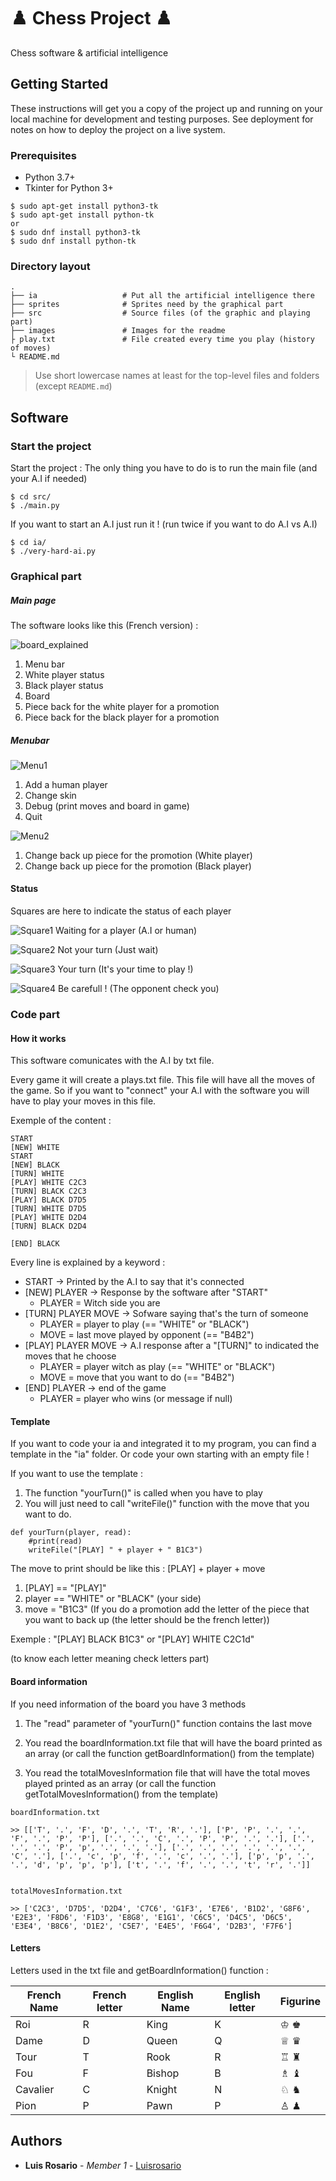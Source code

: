 # ♟️ Chess Project ♟️

Chess software & artificial intelligence

## Getting Started

These instructions will get you a copy of the project up and running on your local machine for development and testing purposes. See deployment for notes on how to deploy the project on a live system.

### Prerequisites

* Python 3.7+
* Tkinter for Python 3+

```
$ sudo apt-get install python3-tk
$ sudo apt-get install python-tk
or
$ sudo dnf install python3-tk
$ sudo dnf install python-tk
```

### Directory layout

    .
    ├── ia                   # Put all the artificial intelligence there
    ├── sprites              # Sprites need by the graphical part
    ├── src                  # Source files (of the graphic and playing part)
    ├── images               # Images for the readme
    ├ play.txt               # File created every time you play (history of moves)
    └ README.md

> Use short lowercase names at least for the top-level files and folders (except
> `README.md`)

## Software

### Start the project

Start the project : The only thing you have to do is to run the main file (and your A.I if needed)

```
$ cd src/
$ ./main.py
```

If you want to start an A.I just run it ! (run twice if you want to do A.I vs A.I)

```
$ cd ia/
$ ./very-hard-ai.py
```


### Graphical part

##### Main page

The software looks like this (French version) :

![board_explained](./images/board_explained.jpg)


1) Menu bar 
2) White player status
3) Black player status
4) Board
5) Piece back for the white player for a promotion
6) Piece back for the black player for a promotion


##### Menubar

![Menu1](./images/menu1.png)

1) Add a human player
2) Change skin
3) Debug (print moves and board in game)
4) Quit

![Menu2](./images/menu2.png)

1) Change back up piece for the promotion (White player)
2) Change back up piece for the promotion (Black player)

#### Status

Squares are here to indicate the status of each player

![Square1](./images/yellow.png) Waiting for a player (A.I or human)

![Square2](./images/red.png) Not your turn (Just wait)

![Square3](./images/green.png) Your turn (It's your time to play !)

![Square4](./images/black.png) Be carefull ! (The opponent check you)


### Code part

#### How it works

This software comunicates with the A.I by txt file.

Every game it will create a plays.txt file.
This file will have all the moves of the game.
So if you want to "connect" your A.I with the software you will have to play your moves in this file.

Exemple of the content :

```
START
[NEW] WHITE
START
[NEW] BLACK
[TURN] WHITE
[PLAY] WHITE C2C3
[TURN] BLACK C2C3
[PLAY] BLACK D7D5
[TURN] WHITE D7D5
[PLAY] WHITE D2D4
[TURN] BLACK D2D4

[END] BLACK
```

Every line is explained by a keyword :

* START -> Printed by the A.I to say that it's connected
* [NEW] PLAYER -> Response by the software after "START"
    * PLAYER = Witch side you are
* [TURN] PLAYER MOVE -> Sofware saying that's the turn of someone
    * PLAYER = player to play (== "WHITE" or "BLACK")
    * MOVE = last move played by opponent (== "B4B2")
* [PLAY] PLAYER MOVE -> A.I response after a "[TURN]" to indicated the moves that he choose
    * PLAYER = player witch as play (== "WHITE" or "BLACK")
    * MOVE = move that you want to do (== "B4B2")
* [END] PLAYER -> end of the game
    * PLAYER = player who wins (or message if null)


#### Template

If you want to code your ia and integrated it to my program, you can find a template in the "ia" folder.
Or code your own starting with an empty file !

If you want to use the template :

1) The function "yourTurn()" is called when you have to play
2) You will just need to call "writeFile()" function with the move that you want to do.

```
def yourTurn(player, read):
    #print(read)
    writeFile("[PLAY] " + player + " B1C3")
```

The move to print should be like this : [PLAY] + player + move

1) [PLAY] == "[PLAY]"
2) player == "WHITE" or "BLACK" (your side)
3) move = "B1C3" (If you do a promotion add the letter of the piece that you want to back up (the letter should be the french letter))

Exemple : "[PLAY] BLACK B1C3" or  "[PLAY] WHITE C2C1d"

(to know each letter meaning check letters part)

#### Board information

If you need information of the board you have 3 methods

1) The "read" parameter of "yourTurn()" function contains the last move

2) You read the boardInformation.txt file that will have the board printed as an array (or call the function getBoardInformation() from the template)

3) You read the totalMovesInformation file that will have the total moves played printed as an array (or call the function getTotalMovesInformation() from the template)


```
boardInformation.txt

>> [['T', '.', 'F', 'D', '.', 'T', 'R', '.'], ['P', 'P', '.', '.', 'F', '.', 'P', 'P'], ['.', '.', 'C', '.', 'P', 'P', '.', '.'], ['.', '.', '.', 'P', 'p', '.', '.', '.'], ['.', '.', '.', '.', '.', '.', 'C', '.'], ['.', 'c', 'p', 'f', '.', 'c', '.', '.'], ['p', 'p', '.', '.', 'd', 'p', 'p', 'p'], ['t', '.', 'f', '.', '.', 't', 'r', '.']]


totalMovesInformation.txt

>> ['C2C3', 'D7D5', 'D2D4', 'C7C6', 'G1F3', 'E7E6', 'B1D2', 'G8F6', 'E2E3', 'F8D6', 'F1D3', 'E8G8', 'E1G1', 'C6C5', 'D4C5', 'D6C5', 'E3E4', 'B8C6', 'D1E2', 'C5E7', 'E4E5', 'F6G4', 'D2B3', 'F7F6']

```


#### Letters

Letters used in the txt file and getBoardInformation() function :

French Name | French letter | English Name| English letter | Figurine
------------ | ------------- | ------------- | ------------- | -------------
Roi | R | King | K | ♔ ♚
Dame | D | Queen | Q | ♕ ♛
Tour | T | Rook | R | ♖ ♜
Fou | F | Bishop | B | ♗ ♝
Cavalier | C | Knight | N | ♘ ♞
Pion | P | Pawn | P |♙ ♟


## Authors

* **Luis Rosario** - *Member 1* - [Luisrosario](https://github.com/Luisrosario2604)

